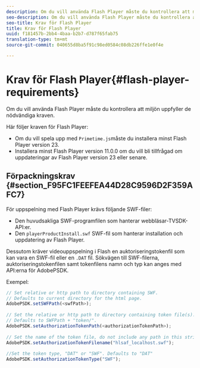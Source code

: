 ```yaml
---
description: Om du vill använda Flash Player måste du kontrollera att miljön uppfyller de nödvändiga kraven.
seo-description: Om du vill använda Flash Player måste du kontrollera att miljön uppfyller de nödvändiga kraven.
seo-title: Krav för Flash Player
title: Krav för Flash Player
uuid: f181457b-2bb4-4baa-b2b7-d787f65fab75
translation-type: tm+mt
source-git-commit: 040655d8ba5f91c98ed0584c08db226ffe1e0f4e

---
```



# Krav för Flash Player{#flash-player-requirements}

Om du vill använda Flash Player måste du kontrollera att miljön uppfyller de nödvändiga kraven.

<!--<a id="section_FEE654D506EC4D85AE77302AD2A27777"></a>-->

Här följer kraven för Flash Player:

* Om du vill spela upp med `Primetime.js`måste du installera minst Flash Player version 23.
* Installera minst Flash Player version 11.0.0 om du vill bli tillfrågad om uppdateringar av Flash Player version 23 eller senare.

## Förpackningskrav {#section_F95FC1FEEFEA44D28C9596D2F359AFC7}

För uppspelning med Flash Player krävs följande SWF-filer:

* Den huvudsakliga SWF-programfilen som hanterar webbläsar-TVSDK-API:er.
* Den `playerProductInstall.swf` SWF-fil som hanterar installation och uppdatering av Flash Player.

Dessutom kräver videouppspelning i Flash en auktoriseringstokenfil som kan vara en SWF-fil eller en `.DAT` fil. Sökvägen till SWF-filerna, auktoriseringstokenfilen samt tokenfilens namn och typ kan anges med API:erna för AdobePSDK.

Exempel:

```js
// Set relative or http path to directory containing SWF.  
// Defaults to current directory for the html page. 
AdobePSDK.setSWFPath(<swfPath>); 
 
// Set the relative or http path to directory containing token file(s). 
// Defaults to SWFPath + "token/". 
AdobePSDK.setAuthorizationTokenPath(<authorizationTokenPath>); 
 
// Set the name of the token file, do not include any path in this string. 
AdobePSDK.setAuthorizationTokenFilename("hlsaf_localhost.swf"); 
 
//Set the token type, "DAT" or "SWF". Defaults to "DAT" 
AdobePSDK.setAuthorizationTokenType("SWF");
```

